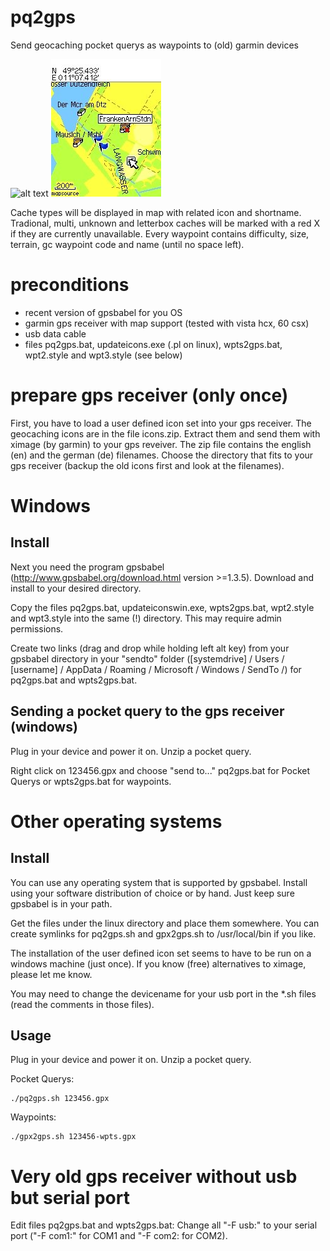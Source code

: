 pq2gps
======

Send geocaching pocket querys as waypoints to (old) garmin devices

![alt text](https://raw2.github.com/reald/pq2gps/master/doc/e.jpg "Waypoint")
![alt text](https://github.com/reald/pq2gps/blob/master/doc/h.jpg "Map")

Cache types will be displayed in map with related icon and shortname. Tradional, multi, unknown and letterbox 
caches will be marked with a red X if they are currently unavailable. Every waypoint contains difficulty, 
size, terrain, gc waypoint code and name (until no space left).

preconditions
=============
- recent version of gpsbabel for you OS
- garmin gps receiver with map support (tested with vista hcx, 60 csx)
- usb data cable
- files pq2gps.bat, updateicons.exe (.pl on linux), wpts2gps.bat, wpt2.style and wpt3.style (see below)

prepare gps receiver (only once)
================================
First, you have to load a user defined icon set into your gps receiver. The geocaching icons are in the file icons.zip. 
Extract them and send them with ximage (by garmin) to your gps reveiver. The zip file contains the english (en) and 
the german (de) filenames. Choose the directory that fits to your gps receiver (backup the old icons first and 
look at the filenames).

Windows
=======

Install
-------
Next you need the program gpsbabel (http://www.gpsbabel.org/download.html version >=1.3.5). Download and install
to your desired directory.

Copy the files pq2gps.bat, updateiconswin.exe, wpts2gps.bat, wpt2.style and wpt3.style into the same (!) directory. This
may require admin permissions.

Create two links (drag and drop while holding left alt key) from your gpsbabel directory in your "sendto" folder 
([systemdrive] / Users / [username] / AppData / Roaming / Microsoft / Windows / SendTo /) for pq2gps.bat and wpts2gps.bat. 

Sending a pocket query to the gps receiver (windows)
----------------------------------------------------
Plug in your device and power it on. Unzip a pocket query. 

Right click on 123456.gpx and choose "send to..." pq2gps.bat for Pocket Querys or wpts2gps.bat for waypoints.

Other operating systems
=======================

Install
-------
You can use any operating system that is supported by gpsbabel. Install using your software distribution of choice
or by hand. Just keep sure gpsbabel is in your path.

Get the files under the linux directory and place them somewhere. You can create symlinks for pq2gps.sh and gpx2gps.sh
to /usr/local/bin if you like.

The installation of the user defined icon set seems to have to be run on a windows machine (just once). 
If you know (free) alternatives to ximage, please let me know.

You may need to change the devicename for your usb port in the *.sh files (read the comments in those files).

Usage
-----
Plug in your device and power it on. Unzip a pocket query.

Pocket Querys:
```
./pq2gps.sh 123456.gpx
```

Waypoints:
```
./gpx2gps.sh 123456-wpts.gpx
```


Very old gps receiver without usb but serial port
=================================================
Edit files pq2gps.bat and wpts2gps.bat:
Change all "-F usb:" to your serial port ("-F com1:" for COM1 and "-F com2: for COM2).
